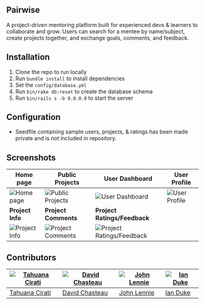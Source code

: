 ## Pairwise
A project-driven mentoring platform built for experienced devs & learners to collaborate and grow. Users can search for a mentee by name/subject, create projects together, and exchange goals, comments, and feedback.


## Installation
1. Clone the repo to run locally
2. Run `bundle install` to install dependencies
3. Set the `config/database.yml`
4. Run `bin/rake db:reset` to create the database schema
4. Run `bin/rails s -b 0.0.0.0` to start the server

## Configuration
- Seedfile containing sample users, projects, & ratings has been made private and is not included in repository.

## Screenshots
Home page | Public Projects | User Dashboard | User Profile
--|--|--|--
![Home page](https://raw.githubusercontent.com/1andee/pairwise/master/docs/01.main_page_search.png) | ![Public Projects](https://raw.githubusercontent.com/1andee/pairwise/master/docs/02.main_page_projects.png) | ![User Dashboard](https://raw.githubusercontent.com/1andee/pairwise/master/docs/03.main_page_logged_in.png) | ![User Profile](https://raw.githubusercontent.com/1andee/pairwise/master/docs/04.user_profile.png)
**Project Info** | **Project Comments** | **Project Ratings/Feedback** |  
![Project Info](https://raw.githubusercontent.com/1andee/pairwise/master/docs/05.project_info_skills.png) | ![Project Comments](https://raw.githubusercontent.com/1andee/pairwise/master/docs/06.project_comments.png) | ![Project Ratings/Feedback](https://raw.githubusercontent.com/1andee/pairwise/master/docs/07.project_feedback.png) |  

## Contributors

[![Tahuana Cirati](https://avatars1.githubusercontent.com/u/26929216?v=4&s=400)](https://github.com/tahuana) | [![David Chasteau](https://avatars2.githubusercontent.com/u/7122254?v=4&s=400)](https://github.com/Chasteau) | [![John Lennie](https://avatars2.githubusercontent.com/u/25914398?v=4&s=400)](https://github.com/john-lennie) | [![Ian Duke](https://avatars2.githubusercontent.com/u/16829276?v=3&s=400)](https://github.com/1andee)
---|---|---|---
[Tahuana Cirati](https://github.com/tahuana) | [David Chasteau](https://github.com/Chasteau) | [John Lennie](https://github.com/john-lennie) | [Ian Duke](https://github.com/1andee)
